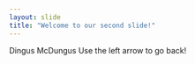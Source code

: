 ```yaml
---
layout: slide
title: "Welcome to our second slide!"
---
```

Dingus McDungus
Use the left arrow to go back!
